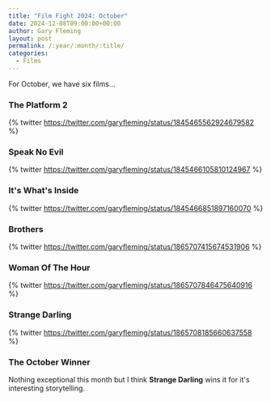 ```yaml
---
title: "Film Fight 2024: October"
date: 2024-12-08T09:00:00+00:00
author: Gary Fleming
layout: post
permalink: /:year/:month/:title/
categories:
  - Films
---
```


For October, we have six films...

### The Platform 2

{% twitter https://twitter.com/garyfleming/status/1845465562924679582 %}

### Speak No Evil

{% twitter https://twitter.com/garyfleming/status/1845466105810124967 %}

### It's What's Inside

{% twitter https://twitter.com/garyfleming/status/1845466851897160070 %}

### Brothers

{% twitter https://twitter.com/garyfleming/status/1865707415674531906 %}

### Woman Of The Hour

{% twitter https://twitter.com/garyfleming/status/1865707846475640916 %}

### Strange Darling

{% twitter https://twitter.com/garyfleming/status/1865708185660637558 %}


### The October Winner

Nothing exceptional this month but I think **Strange Darling** wins it for it's interesting storytelling.
